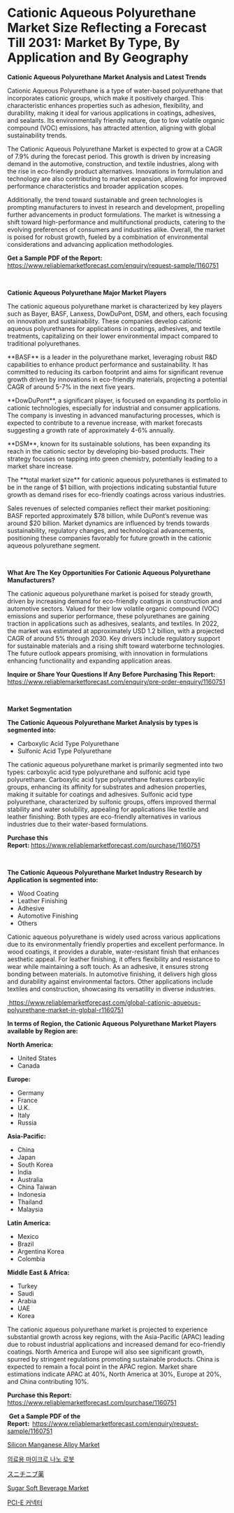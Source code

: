 <p><h1>Cationic Aqueous Polyurethane Market Size Reflecting a Forecast Till 2031: Market By Type, By Application and By Geography</h1></p><p><strong>Cationic Aqueous Polyurethane Market Analysis and Latest Trends</strong></p>
<p><p>Cationic Aqueous Polyurethane is a type of water-based polyurethane that incorporates cationic groups, which make it positively charged. This characteristic enhances properties such as adhesion, flexibility, and durability, making it ideal for various applications in coatings, adhesives, and sealants. Its environmentally friendly nature, due to low volatile organic compound (VOC) emissions, has attracted attention, aligning with global sustainability trends.</p><p>The Cationic Aqueous Polyurethane Market is expected to grow at a CAGR of 7.9% during the forecast period. This growth is driven by increasing demand in the automotive, construction, and textile industries, along with the rise in eco-friendly product alternatives. Innovations in formulation and technology are also contributing to market expansion, allowing for improved performance characteristics and broader application scopes.</p><p>Additionally, the trend toward sustainable and green technologies is prompting manufacturers to invest in research and development, propelling further advancements in product formulations. The market is witnessing a shift toward high-performance and multifunctional products, catering to the evolving preferences of consumers and industries alike. Overall, the market is poised for robust growth, fueled by a combination of environmental considerations and advancing application methodologies.</p></p>
<p><strong>Get a Sample PDF of the Report:&nbsp;</strong> <a href="https://www.reliablemarketforecast.com/enquiry/request-sample/1160751">https://www.reliablemarketforecast.com/enquiry/request-sample/1160751</a></p>
<p>&nbsp;</p>
<p><strong>Cationic Aqueous Polyurethane Major Market Players</strong></p>
<p><p>The cationic aqueous polyurethane market is characterized by key players such as Bayer, BASF, Lanxess, DowDuPont, DSM, and others, each focusing on innovation and sustainability. These companies develop cationic aqueous polyurethanes for applications in coatings, adhesives, and textile treatments, capitalizing on their lower environmental impact compared to traditional polyurethanes.</p><p>**BASF** is a leader in the polyurethane market, leveraging robust R&D capabilities to enhance product performance and sustainability. It has committed to reducing its carbon footprint and aims for significant revenue growth driven by innovations in eco-friendly materials, projecting a potential CAGR of around 5-7% in the next five years.</p><p>**DowDuPont**, a significant player, is focused on expanding its portfolio in cationic technologies, especially for industrial and consumer applications. The company is investing in advanced manufacturing processes, which is expected to contribute to a revenue increase, with market forecasts suggesting a growth rate of approximately 4-6% annually.</p><p>**DSM**, known for its sustainable solutions, has been expanding its reach in the cationic sector by developing bio-based products. Their strategy focuses on tapping into green chemistry, potentially leading to a market share increase.</p><p>The **total market size** for cationic aqueous polyurethanes is estimated to be in the range of $1 billion, with projections indicating substantial future growth as demand rises for eco-friendly coatings across various industries. </p><p>Sales revenues of selected companies reflect their market positioning: BASF reported approximately $78 billion, while DuPont’s revenue was around $20 billion. Market dynamics are influenced by trends towards sustainability, regulatory changes, and technological advancements, positioning these companies favorably for future growth in the cationic aqueous polyurethane segment.</p></p>
<p>&nbsp;</p>
<p><strong>What Are The Key Opportunities For Cationic Aqueous Polyurethane Manufacturers?</strong></p>
<p><p>The cationic aqueous polyurethane market is poised for steady growth, driven by increasing demand for eco-friendly coatings in construction and automotive sectors. Valued for their low volatile organic compound (VOC) emissions and superior performance, these polyurethanes are gaining traction in applications such as adhesives, sealants, and textiles. In 2022, the market was estimated at approximately USD 1.2 billion, with a projected CAGR of around 5% through 2030. Key drivers include regulatory support for sustainable materials and a rising shift toward waterborne technologies. The future outlook appears promising, with innovation in formulations enhancing functionality and expanding application areas.</p></p>
<p><strong>Inquire or Share Your Questions If Any Before Purchasing This Report:</strong> <a href="https://www.reliablemarketforecast.com/enquiry/pre-order-enquiry/1160751">https://www.reliablemarketforecast.com/enquiry/pre-order-enquiry/1160751</a></p>
<p>&nbsp;</p>
<p><strong>Market Segmentation</strong></p>
<p><strong>The Cationic Aqueous Polyurethane Market Analysis by types is segmented into:</strong></p>
<p><ul><li>Carboxylic Acid Type Polyurethane</li><li>Sulfonic Acid Type Polyurethane</li></ul></p>
<p><p>The cationic aqueous polyurethane market is primarily segmented into two types: carboxylic acid type polyurethane and sulfonic acid type polyurethane. Carboxylic acid type polyurethane features carboxylic groups, enhancing its affinity for substrates and adhesion properties, making it suitable for coatings and adhesives. Sulfonic acid type polyurethane, characterized by sulfonic groups, offers improved thermal stability and water solubility, appealing for applications like textile and leather finishing. Both types are eco-friendly alternatives in various industries due to their water-based formulations.</p></p>
<p><strong>Purchase this Report:&nbsp;</strong><a href="https://www.reliablemarketforecast.com/purchase/1160751">https://www.reliablemarketforecast.com/purchase/1160751</a></p>
<p>&nbsp;</p>
<p><strong>The Cationic Aqueous Polyurethane Market Industry Research by Application is segmented into:</strong></p>
<p><ul><li>Wood Coating</li><li>Leather Finishing</li><li>Adhesive</li><li>Automotive Finishing</li><li>Others</li></ul></p>
<p><p>Cationic aqueous polyurethane is widely used across various applications due to its environmentally friendly properties and excellent performance. In wood coatings, it provides a durable, water-resistant finish that enhances aesthetic appeal. For leather finishing, it offers flexibility and resistance to wear while maintaining a soft touch. As an adhesive, it ensures strong bonding between materials. In automotive finishing, it delivers high gloss and durability against environmental factors. Other applications include textiles and construction, showcasing its versatility in diverse industries.</p></p>
<p><a href="https://www.reliablemarketforecast.com/global-cationic-aqueous-polyurethane-market-in-global-r1160751">&nbsp;https://www.reliablemarketforecast.com/global-cationic-aqueous-polyurethane-market-in-global-r1160751</a></p>
<p><strong>In terms of Region, the Cationic Aqueous Polyurethane Market Players available by Region are:</strong></p>
<p>
    <p> <strong> North America: </strong>
        <ul>
            <li>United States</li>
            <li>Canada</li>
        </ul>
        </p> 
    <p> <strong> Europe: </strong>
        <ul>
            <li>Germany</li>
            <li>France</li>
            <li>U.K.</li>
            <li>Italy</li>
            <li>Russia</li>
        </ul>
        </p> 
    <p> <strong> Asia-Pacific: </strong>
        <ul>
            <li>China</li>
            <li>Japan</li>
            <li>South Korea</li>
            <li>India</li>
            <li>Australia</li>
            <li>China Taiwan</li>
            <li>Indonesia</li>
            <li>Thailand</li>
            <li>Malaysia</li>
        </ul>
        </p> 
    <p> <strong> Latin America: </strong>
        <ul>
            <li>Mexico</li>
            <li>Brazil</li>
            <li>Argentina Korea</li>
            <li>Colombia</li>
        </ul>
        </p> 
    <p> <strong> Middle East & Africa: </strong>
        <ul>
            <li>Turkey</li>
            <li>Saudi</li>
            <li>Arabia</li>
            <li>UAE</li>
            <li>Korea</li>
        </ul>
    </p>
    </p>
<p><p>The cationic aqueous polyurethane market is projected to experience substantial growth across key regions, with the Asia-Pacific (APAC) leading due to robust industrial applications and increased demand for eco-friendly coatings. North America and Europe will also see significant growth, spurred by stringent regulations promoting sustainable products. China is expected to remain a focal point in the APAC region. Market share estimations indicate APAC at 40%, North America at 30%, Europe at 20%, and China contributing 10%.</p></p>
<p><strong>Purchase this Report: </strong><a href="https://www.reliablemarketforecast.com/purchase/1160751">https://www.reliablemarketforecast.com/purchase/1160751</a></p>
<p>&nbsp;<strong>Get a Sample PDF of the Report:&nbsp;&nbsp;</strong><a href="https://www.reliablemarketforecast.com/enquiry/request-sample/1160751">https://www.reliablemarketforecast.com/enquiry/request-sample/1160751</a></p>
<p><strong></strong></p>
<p><p><a href="https://www.linkedin.com/pulse/silicon-manganese-alloy-market-global-regional-analysis-ktssc?trackingId=qPkPg92ZTQORwDpyC0gGNw%3D%3D">Silicon Manganese Alloy Market</a></p><p><a href="https://medium.com/@oliverallison38/%EC%A0%84-%EC%84%B8%EA%B3%84-%EC%9D%98%EB%A3%8C-%EB%A7%88%EC%9D%B4%ED%81%AC%EB%A1%9C-%EB%82%98%EB%85%B8-%EB%A1%9C%EB%B4%87-%EC%8B%9C%EC%9E%A5%EC%97%90-%EB%8C%80%ED%95%9C-%EC%A0%84%EB%9E%B5%EC%A0%81-%EC%8B%9C%EC%9E%A5-%ED%86%B5%EC%B0%B0%EB%A0%A5-2024-2031-03c1684319d2">의료용 마이크로 나노 로봇</a></p><p><a href="https://medium.com/@beaudamore/sunitinib-drug-market-%E3%81%AE%E3%82%B0%E3%83%AD%E3%83%BC%E3%83%90%E3%83%AB%E5%B8%82%E5%A0%B4%E6%A6%82%E8%A6%81%E3%81%AF-%E4%B8%96%E7%95%8C%E3%81%8A%E3%82%88%E3%81%B3%E4%B8%BB%E8%A6%81%E5%B8%82%E5%A0%B4%E3%81%AB%E3%81%8A%E3%81%91%E3%82%8B%E6%A5%AD%E7%95%8C%E3%81%AB%E5%BD%B1%E9%9F%BF%E3%82%92%E4%B8%8E%E3%81%88%E3%82%8B%E4%B8%BB%E8%A6%81%E3%81%AA%E3%83%88%E3%83%AC%E3%83%B3%E3%83%89%E3%81%AB%E3%81%A4%E3%81%84%E3%81%A6-%E7%8B%AC%E8%87%AA%E3%81%AE%E8%A6%96%E7%82%B9%E3%82%92%E6%8F%90%E4%BE%9B%E3%81%97%E3%81%BE%E3%81%99-b061a4719327">スニチニブ薬</a></p><p><a href="https://github.com/PeterParrish5/Market-Research-Report-List-6/blob/main/sugar-soft-beverage-market.md">Sugar Soft Beverage Market</a></p><p><a href="https://medium.com/@oliverallison38/pci-e-%EC%BB%A4%EB%84%A5%ED%84%B0-%EC%8B%9C%EC%9E%A5-%EC%A7%80%ED%91%9C-%EC%8B%9C%EC%9E%A5-%EA%B7%9C%EB%AA%A8-%EC%A7%80%EC%97%AD%EB%B3%84-%EB%B6%84%EC%84%9D-%EC%8B%9C%EC%9E%A5-%EC%B0%B8%EC%97%AC%EC%9E%90-%EB%B6%84%EC%84%9D-%EB%B0%8F-%EC%A0%84%EB%A7%9D-2024-2031-045dd19def64">PCI-E 커넥터</a></p></p>